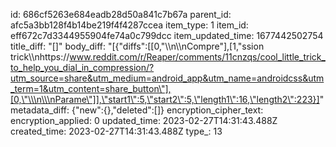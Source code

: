 id: 686cf5263e684eadb28d50a841c7b67a
parent_id: afc5a3bb128f4b14be219f4f4287ccea
item_type: 1
item_id: eff672c7d3344955904fe74a0c799dcc
item_updated_time: 1677442502754
title_diff: "[]"
body_diff: "[{\"diffs\":[[0,\"\\\n\\\nCompre\"],[1,\"ssion trick\\\nhttps://www.reddit.com/r/Reaper/comments/11cnzqs/cool_little_trick_to_help_you_dial_in_compression/?utm_source=share&utm_medium=android_app&utm_name=androidcss&utm_term=1&utm_content=share_button\"],[0,\"\\\n\\\nParame\"]],\"start1\":5,\"start2\":5,\"length1\":16,\"length2\":223}]"
metadata_diff: {"new":{},"deleted":[]}
encryption_cipher_text: 
encryption_applied: 0
updated_time: 2023-02-27T14:31:43.488Z
created_time: 2023-02-27T14:31:43.488Z
type_: 13